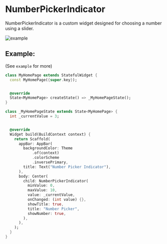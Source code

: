 # NumberPickerIndicator
NumberPickerIndicator is a custom widget designed for choosing a number using a slider.

![example](https://github.com/hossam1244/number_picker_indicator/assets/20118074/0b9ff3b4-f067-4a92-b5dd-ce9bc8eb5a64)


## Example:

(See `example` for more)

```dart
class MyHomePage extends StatefulWidget {
  const MyHomePage({super.key});


  @override
  State<MyHomePage> createState() => _MyHomePageState();
}

class _MyHomePageState extends State<MyHomePage> {
  int _currentValue = 3;


  @override
  Widget build(BuildContext context) {
    return Scaffold(
      appBar: AppBar(
        backgroundColor: Theme
            .of(context)
            .colorScheme
            .inversePrimary,
        title: Text("Number Picker Indicator"),
      ),
      body: Center(
        child: NumberPickerIndicator(
          minValue: 0,
          maxValue: 10,
          value: _currentValue,
          onChanged: (int value) {},
          showTitle: true,
          title: "Number Picker",
          showNumber: true,
        ),
      ),
    );
  }
}
```
